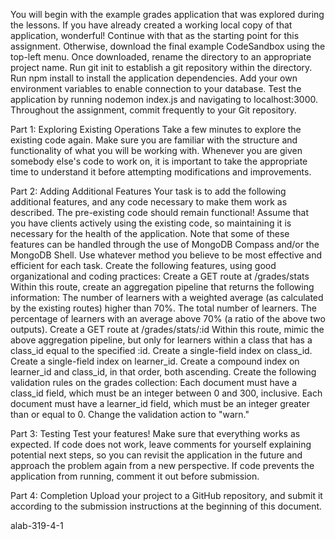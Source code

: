 You will begin with the example grades application that was explored during the lessons. If you have already created a working local copy of that application, wonderful! Continue with that as the starting point for this assignment. Otherwise, download the final example CodeSandbox using the top-left menu. Once downloaded, rename the directory to an appropriate project name. Run git init to establish a git repository within the directory. Run npm install to install the application dependencies. Add your own environment variables to enable connection to your database. Test the application by running nodemon index.js and navigating to localhost:3000. Throughout the assignment, commit frequently to your Git repository.

Part 1: Exploring Existing Operations Take a few minutes to explore the existing code again. Make sure you are familiar with the structure and functionality of what you will be working with. Whenever you are given somebody else's code to work on, it is important to take the appropriate time to understand it before attempting modifications and improvements.

Part 2: Adding Additional Features Your task is to add the following additional features, and any code necessary to make them work as described. The pre-existing code should remain functional! Assume that you have clients actively using the existing code, so maintaining it is necessary for the health of the application. Note that some of these features can be handled through the use of MongoDB Compass and/or the MongoDB Shell. Use whatever method you believe to be most effective and efficient for each task. Create the following features, using good organizational and coding practices: Create a GET route at /grades/stats Within this route, create an aggregation pipeline that returns the following information: The number of learners with a weighted average (as calculated by the existing routes) higher than 70%. The total number of learners. The percentage of learners with an average above 70% (a ratio of the above two outputs). Create a GET route at /grades/stats/:id Within this route, mimic the above aggregation pipeline, but only for learners within a class that has a class_id equal to the specified :id. Create a single-field index on class_id. Create a single-field index on learner_id. Create a compound index on learner_id and class_id, in that order, both ascending. Create the following validation rules on the grades collection: Each document must have a class_id field, which must be an integer between 0 and 300, inclusive. Each document must have a learner_id field, which must be an integer greater than or equal to 0. Change the validation action to "warn."

Part 3: Testing Test your features! Make sure that everything works as expected. If code does not work, leave comments for yourself explaining potential next steps, so you can revisit the application in the future and approach the problem again from a new perspective. If code prevents the application from running, comment it out before submission.

Part 4: Completion Upload your project to a GitHub repository, and submit it according to the submission instructions at the beginning of this document.

alab-319-4-1
